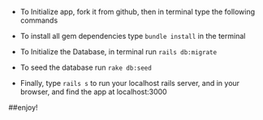 * To Initialize app, fork it from github, 
then in terminal type the following commands

* To install all gem dependencies type `bundle install` in the terminal

* To Initialize the Database, in terminal run `rails db:migrate`

* To seed the database run `rake db:seed`

* Finally, type `rails s` to run your localhost rails server, and in your browser, and find the app at localhost:3000

##enjoy!
